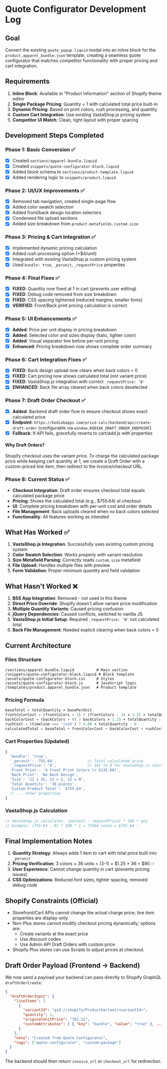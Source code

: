 # Quote Configurator Development Log

## Goal
Convert the existing `quote_popup.liquid` modal into an inline block for the `product.apparel_bundle.json` template, creating a seamless quote configurator that matches competitor functionality with proper pricing and cart integration.

## Requirements
1. **Inline Block**: Available in "Product Information" section of Shopify theme editor
2. **Single Package Pricing**: Quantity = 1 with calculated total price built-in
3. **Dynamic Pricing**: Based on print colors, rush processing, and quantity
4. **Custom Cart Integration**: Use existing VastaShop.js pricing system
5. **Competitor UI Match**: Clean, tight layout with proper spacing

## Development Steps Completed

### Phase 1: Basic Conversion ✅
- [x] Created `sections/apparel-bundle.liquid` 
- [x] Created `snippets/quote-configurator-block.liquid`
- [x] Added block schema to `sections/product-template.liquid`
- [x] Added rendering logic to `snippets/product.liquid`

### Phase 2: UI/UX Improvements ✅
- [x] Removed tab navigation, created single-page flow
- [x] Added color swatch selection
- [x] Added front/back design location selectors
- [x] Condensed file upload sections
- [x] Added size breakdown from `product.metafields.custom.size`

### Phase 3: Pricing & Cart Integration ✅
- [x] Implemented dynamic pricing calculation
- [x] Added rush processing option (+$4/unit)
- [x] Integrated with existing VastaShop.js custom pricing system
- [x] Used `bundle: true`, `_perunit`, `_requestPrice` properties

### Phase 4: Final Fixes ✅
- [x] **FIXED**: Quantity now fixed at 1 in cart (prevents user editing)
- [x] **FIXED**: Debug code removed from size breakdown
- [x] **FIXED**: CSS spacing tightened (reduced margins, smaller fonts)
- [x] **VERIFIED**: Front/Back print pricing calculation is correct

### Phase 5: UI Enhancements ✅
- [x] **Added**: Price per unit display in pricing breakdown
- [x] **Added**: Selected color and sizes display (italic, lighter color)
- [x] **Added**: Visual separator line before per-unit pricing
- [x] **Enhanced**: Pricing breakdown now shows complete order summary

### Phase 6: Cart Integration Fixes ✅
- [x] **FIXED**: Back design upload now clears when back colors = 0
- [x] **FIXED**: Cart pricing now shows calculated total (not variant price)
- [x] **FIXED**: VastaShop.js integration with correct `_requestPrice: '0'`
- [x] **ENHANCED**: Back file array cleared when back colors deselected

### Phase 7: Draft Order Checkout ✅
- [x] **Added**: Backend draft order flow to ensure checkout shows exact calculated price
- [x] **Endpoint**: `https://kodiakapps.com/price-calc/backend/api/create-draft-order` (configurable via `window.KODIAK_DRAFT_ORDER_ENDPOINT`)
- [x] **Fallback**: If API fails, gracefully reverts to cart/add.js with properties

#### Why Draft Orders?
Shopify checkout uses the variant price. To charge the calculated package price while keeping cart quantity at 1, we create a Draft Order with a custom-priced line item, then redirect to the invoice/checkout URL.

### Phase 8: Current Status ✅
- **Checkout Integration**: Draft order ensures checkout total equals calculated package price
- **Pricing**: Shows the calculated total (e.g., $755.64) at checkout
- **UI**: Complete pricing breakdown with per-unit cost and order details
- **File Management**: Back uploads cleared when no back colors selected
- **Functionality**: All features working as intended

## What Has Worked ✅
1. **VastaShop.js Integration**: Successfully uses existing custom pricing system
2. **Color Swatch Selection**: Works properly with variant resolution
3. **Size Metafield Parsing**: Correctly reads `custom.size` metafield
4. **File Upload**: Handles multiple files with preview
5. **Form Validation**: Proper minimum quantity and field validation

## What Hasn't Worked ❌
1. **BSS App Integration**: Removed - not used in this theme
2. **Direct Price Override**: Shopify doesn't allow variant price modification
3. **Multiple Quantity Variants**: Caused pricing confusion
4. **jQuery Dependencies**: Caused conflicts, switched to vanilla JS
5. **VastaShop.js Initial Setup**: Required `_requestPrice: '0'` not calculated total
6. **Back File Management**: Needed explicit clearing when back colors = 0

## Current Architecture

### Files Structure
```
/sections/apparel-bundle.liquid          # Main section
/snippets/quote-configurator-block.liquid # Block template
/assets/quote-configurator-block.css     # Styles
/assets/quote-configurator-block.js      # JavaScript logic
/templates/product.apparel_bundle.json   # Product template
```

### Pricing Formula
```javascript
baseTotal = totalQuantity × basePerUnit
frontColorCost = (frontColors > 1) ? (frontColors - 1) × 1.25 × totalQuantity : 0
backColorCost = (backColors > 0) ? backColors × 1.25 × totalQuantity : 0
rushCost = (timeline === 'rush') ? 4.00 × totalQuantity : 0
calculatedTotal = baseTotal + frontColorCost + backColorCost + rushCost
```

### Cart Properties (Updated)
```javascript
{
  'bundle': 'true',
  '_perunit': '755.64',              // Total calculated price
  '_requestPrice': '0',              // Set to 0 for VastaShop.js calculation
  'Front Print': '4 Front Print Colors (+ $135.00)',
  'Back Print': 'No Back Design',
  'Size': '12 x XS, 12 x S, 12 x M',
  'Total Quantity': '36 pieces',
  'Custom Product Total': '$755.64',
  // ... other properties
}
```

### VastaShop.js Calculation
```javascript
// VastaShop.js calculates: (perunit - requestPrice) * 100 * qty
// Example: (755.64 - 0) * 100 * 1 = 75564 cents = $755.64 ✅
```

## Final Implementation Notes
1. **Quantity Strategy**: Always adds 1 item to cart with total price built into `_perunit`
2. **Pricing Verification**: 3 colors × 36 units = (3-1) × $1.25 × 36 = $90 ✅
3. **User Experience**: Cannot change quantity in cart (prevents pricing issues)
4. **CSS Optimizations**: Reduced font sizes, tighter spacing, removed debug code

## Shopify Constraints (Official)
- Storefront/Cart APIs cannot change the actual charge price; line item properties are display-only.
- Non-Plus stores cannot modify checkout pricing dynamically; options are:
  - Create variants at the exact price
  - Use discount codes
  - Use Admin API Draft Orders with custom price
- Shopify Plus stores can use Scripts to adjust prices at checkout.

## Draft Order Payload (Frontend → Backend)
We now send a payload your backend can pass directly to Shopify GraphQL `draftOrderCreate`:

```json
{
  "draftOrderInput": {
    "lineItems": [
      {
        "variantId": "gid://shopify/ProductVariant/<variantId>",
        "quantity": 1,
        "originalUnitPrice": "762.12",
        "customAttributes": [ { "key": "bundle", "value": "true" }, ... ]
      }
    ],
    "note": "Created from Quote Configurator",
    "tags": ["quote-configurator", "custom-package"]
  }
}
```

The backend should then return `invoice_url` or `checkout_url` for redirection.
